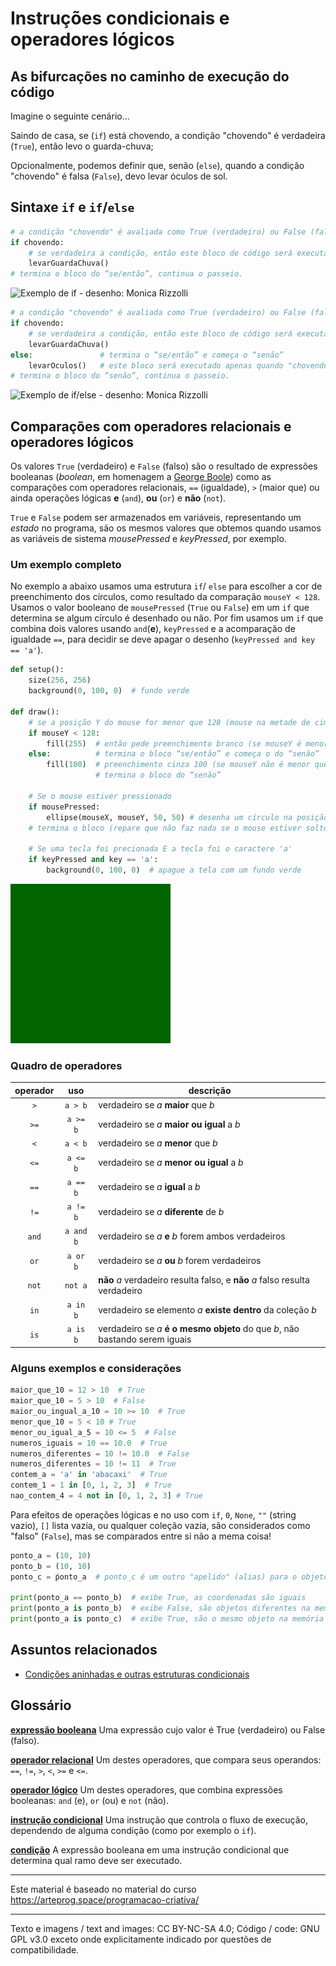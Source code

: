 # Instruções condicionais e operadores lógicos

## As bifurcações no caminho de execução do código

Imagine o seguinte cenário...

Saindo de casa, se (`if`) está chovendo, a condição "chovendo" é verdadeira (`True`), então levo o guarda-chuva;

Opcionalmente, podemos definir que, senão (`else`), quando a condição "chovendo" é falsa (`False`), devo levar óculos de sol.

## Sintaxe `if` e `if`/`else`

``` python
# a condição "chovendo" é avaliada como True (verdadeiro) ou False (falso)
if chovendo:
    # se verdadeira a condição, então este bloco de código será executado
    levarGuardaChuva()  
# termina o bloco do “se/então”, continua o passeio.
```
<img src="https://arteprog.space/programacao-criativa/assets/imagens/condicional-sem-else.jpg" title="Exemplo de if - desenho: Monica Rizzolli">

``` python
# a condição "chovendo" é avaliada como True (verdadeiro) ou False (falso)
if chovendo:
    # se verdadeira a condição, então este bloco de código será executado
    levarGuardaChuva() 
else:               # termina o “se/então” e começa o “senão”
    levarOculos()   # este bloco será executado apenas quando "chovendo" é falso
# termina o bloco do “senão”, continua o passeio.
```
<img src="https://arteprog.space/programacao-criativa/assets/imagens/condicional-com-else.jpg" title="Exemplo de if/else - desenho: Monica Rizzolli">

## Comparações com operadores relacionais e operadores lógicos

Os valores `True` (verdadeiro) e `False` (falso) são o resultado de expressões booleanas (*boolean*, em homenagem a [George Boole](https:#pt.wikipedia.org/wiki/George_Boole)) como as comparações com operadores relacionais, `==` (igualdade), `>` (maior que) ou ainda operações lógicas **e** (`and`), **ou** (`or`) e **não** (`not`). 

`True` e `False` podem ser armazenados em variáveis, representando um *estado* no programa, são os mesmos valores que obtemos quando usamos as variáveis de sistema *mousePressed* e *keyPressed*, por exemplo.

### Um exemplo completo

No exemplo a abaixo usamos uma estrutura `if`/ `else` para escolher a cor de preenchimento dos círculos, como resultado da comparação `mouseY < 128`. Usamos o valor booleano de `mousePressed` (`True` ou `False`) em um `if` que determina se algum círculo é desenhado ou não. Por fim usamos um `if` que combina dois valores usando `and`(**e**), `keyPressed` e a acomparação de igualdade `==`, para decidir se deve apagar o desenho (`keyPressed and key == 'a'`).

``` python
def setup():
    size(256, 256)
    background(0, 100, 0)  # fundo verde

def draw():
    # se a posição Y do mouse for menor que 128 (mouse na metade de cima da tela)
    if mouseY < 128:    
        fill(255)  # então pede preenchimento branco (se mouseY é menor que 128)
    else:          # termina o bloco “se/então” e começa o do “senão”
        fill(100)  # preenchimento cinza 100 (se mouseY não é menor que 128)
                   # termina o bloco do “senão”
                   
    # Se o mouse estiver pressionado
    if mousePressed:                    
        ellipse(mouseX, mouseY, 50, 50) # desenha um círculo na posição do mouse
    # termina o bloco (repare que não faz nada se o mouse estiver solto)
    
    # Se uma tecla foi precionada E a tecla foi o caractere 'a'
    if keyPressed and key == 'a':    
        background(0, 100, 0)  # apague a tela com um fundo verde
```
![exemplo condicional](assets/condicional.gif)

### Quadro de operadores 
 
|operador | uso | descrição |
|:---:  |:---: |--- |
| `>` | `a > b` |  verdadeiro se *a* **maior** que *b* |
| `>=` | `a >= b` | verdadeiro se *a* **maior ou igual** a *b* |
| `<` | `a < b` | verdadeiro se *a* **menor** que *b* |
| `<=` | `a <= b` | verdadeiro se *a* **menor ou igual** a *b* |
| `==` | `a == b` | verdadeiro se *a* **igual** a *b* |
| `!=` | `a != b` | verdadeiro se *a* **diferente** de *b* |
| `and` | `a and b` | verdadeiro se *a* **e** *b* forem ambos verdadeiros |
| `or` | `a or b` | verdadeiro se *a* **ou** *b* forem verdadeiros |
| `not` | `not a` | **não** *a* verdadeiro resulta falso, e **não** *a* falso resulta verdadeiro |
| `in` | `a in b` | verdadeiro se elemento *a* **existe dentro** da coleção *b* |
| `is` | `a is b` | verdadeiro se *a* **é o mesmo objeto** do que *b*, não bastando serem iguais |

### Alguns exemplos e considerações

```python
maior_que_10 = 12 > 10  # True
maior_que_10 = 5 > 10  # False
maior_ou_ingual_a_10 = 10 >= 10  # True
menor_que_10 = 5 < 10 # True
menor_ou_igual_a_5 = 10 <= 5  # False
numeros_iguais = 10 == 10.0  # True 
numeros_diferentes = 10 != 10.0  # False
numeros_diferentes = 10 != 11  # True
contem_a = 'a' in 'abacaxi'  # True
contem_1 = 1 in [0, 1, 2, 3]  # True
nao_contem_4 = 4 not in [0, 1, 2, 3] # True
```
Para efeitos de operações lógicas e no uso com `if`, `0`, `None`, `""` (string vazio), `[]` lista vazia, ou qualquer coleção vazia, são considerados como "falso" (`False`), mas se comparados entre si não a mema coisa!

```python
ponto_a = (10, 10)
ponto_b = (10, 10)
ponto_c = ṕonto_a  # ponto_c é um outro "apelido" (alias) para o objeto que chamamos de ponto_a

print(ponto_a == ponto_b)  # exibe True, as coordenadas são iguais
print(ponto_a is ponto_b)  # exibe False, são objetos diferentes na memória 
print(ponto_a is ponto_c)  # exibe True, são o mesmo objeto na memória
```

## Assuntos relacionados

* [Condições aninhadas e outras estruturas condicionais](condicionais_2.md)

## Glossário

[**expressão booleana**](https://penseallen.github.io/PensePython2e/05-cond-recur.html#termo:expressão%20booleana) Uma expressão cujo valor é True (verdadeiro) ou False (falso).

[**operador relacional**](https://penseallen.github.io/PensePython2e/05-cond-recur.html#termo:operador%20relacional) Um destes operadores, que compara seus operandos: `==`, `!=`, `>`, `<`, `>=` e `<=`.

[**operador lógico**](https://penseallen.github.io/PensePython2e/05-cond-recur.html#termo:operador%20lógico) Um destes operadores, que combina expressões booleanas: `and` (e), `or` (ou) e `not` (não).

[**instrução condicional**](https://penseallen.github.io/PensePython2e/05-cond-recur.html#termo:instrução%20condicional) Uma instrução que controla o fluxo de execução, dependendo de alguma condição (como por exemplo o `if`).

[**condição**](https://penseallen.github.io/PensePython2e/05-cond-recur.html#termo:condição) A expressão booleana em uma instrução condicional que determina qual ramo deve ser executado.

---
Este material é baseado no material do curso https://arteprog.space/programacao-criativa/

---
Texto e imagens / text and images: CC BY-NC-SA 4.0; Código / code: GNU GPL v3.0 exceto onde explicitamente indicado por questões de compatibilidade.

